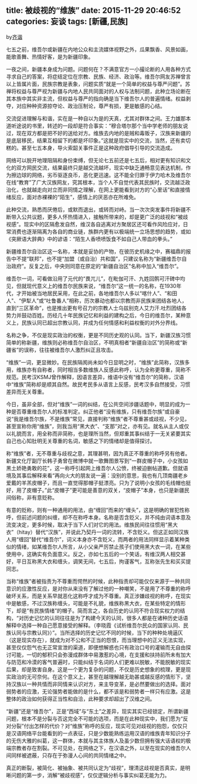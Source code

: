 title: 被歧视的“维族”
date: 2015-11-29 20:46:52
categories: 妄谈
tags: [新疆,民族]
---
by[齐谐](http://caute.net/about/)

七五之前，维吾尔或新疆在内地公众和主流媒体视野之外，瓜果飘香、风景如画，能歌善舞、热情好客，是为新疆印象。

一夜之间，新疆本身成为问题。问题何在？不满意官方一小撮论断的人用各种方式寻求自己的答案，将症结定位在宗教、民族、经济、政治等。维吾尔网友苏禅曾言以上皆属片面，民族宗教是表象，问题实质“就是一个简单的权益与尊严问题”。苏禅将权益与尊严视为新疆与内地人民共同面对的人权与法制问题，此种立场论断在其本族中其实非主流，但权益与尊严的指向确是当下维吾尔人的普遍情绪。权益剥夺，对应种种资源掠夺论、政治压制论，尊严有损，更是敏感的心结。
<!--more-->

交流促进理解与和谐，实在是一种自以为是的天真，尤其对群体之间。王力雄那本道听途说的书里，转述的一段却是符合事实：“穆合塔尔那个当中学老师的朋友说过，现在双方都是把不好的送给对方。维族去内地的是贼和毒贩子，汉族来新疆的是底层移民，结果互相留下的都是坏印象。”这就是现实中的交流，当然，还有卖切糕的。甚至七五本身，导火索韶关事件正是这种政府倡导引导的交流造成。

网络可以脱开地理阻隔和身份束缚，但无论七五前还是七五后，相对更有知识和文化的双方网民交流，结果最终只是越交流越坏，现实中缺乏通畅意见表达机制，作为擦边球的网络，劣币驱逐良币，恶化更迅速。这不能全归罪于伊力哈木及维吾尔在线“教育”了广大汉族网友，究其根本，当个人不自觉代表其民族时，交流越泛政治化，也就越走向对立而非同情之理解，在网上更能看到对方的“心里话”和直接情绪反应，面对赤裸裸的“陌生”，感情上的厌恶亦在所难免。

此种交流，熟悉而厌倦后，或默而退出，或转而对峙。当一次次突发事件将新疆不断带入公共议题，更多人怀热情进入，接触所带来的，却是更广泛的歧视和“被歧视感”。现实中的区隔愈发自然，维汉各自逃离对方聚居区还可看作风险应对，日常消费也逐渐隔离为各自的商业链，族群内更有以极端统一立场思想的趋势，或如《突厥语大辞典》中的谚语：“陌生人香喷喷饭食不如自己人带血的拳头。”

新疆维吾尔自治区这一名称，本就是妥协的产物，在彼历史机缘之中，赛福鼎的报告中不提“联邦”，也不提“加盟（或自治）共和国”，只建议名称为“新疆维吾尔自治政府”。反复之后，中央则同意在原定的“新疆自治区”名称中加入“维吾尔”。

维吾尔一词，可看做沿用了元代的“畏兀儿”，在毗伽可汗、九姓回鹘可汗碑中均见，但就现代意义上的维吾尔民族来说，“维吾尔”这一统一的名称，在1930年代，才开始被当地居民采用，在此之前，各地维吾尔人多以“喀什人”、“和田人"、“伊犁人”或“吐鲁番人”相称，历次暴动也都以宗教而非民族来团结各地人，直到“三区革命”，也是推出更有号召力的宗教人士乌兹别克人艾力汗.吐烈团结各势力并鼓动百姓。历经几十年民族记忆和利益的建构之后，今日的维吾尔，某种意义上，民族认同已超出宗教认同，并成为任何情感和利益权衡的对外分界线。

名称之争，不仅是现实政治的权衡，更是不同历史观的认同。当下，新疆汉族习惯简单的称新疆，维族则必称维吾尔自治区，不明真相者“新疆自治区”的简称或“新疆省”的误称，往往被维吾尔人激烈纠正且攻击。

“维族”一词，更显微妙。在民族隔阂尚未如今日显明之时，“维族”此简称，汉族多用，维族亦有自称者，同时相当多数维族人反感此称呼，认为全称更尊重，简称不规范。民考汉KSMJ曾作解释，因语言差异，维语中没有“维吾尔”的简称，汉语中“维族”简称却是顺其自然。故民考民多从语言上反感，民考汉多自然接受，习惯差异而无关尊重。

今日，虽非全部，但对“维族”一词的纠结，在公共空间涉疆话题中，明显的成为一种是否尊重维吾尔人的标准判定。纠正他者“没有维族，只有维吾尔族”或自豪说“我是维吾尔族，不是维族”常见，直接判称“维族”者不尊重甚或歧视，不少见，甚至宣称你用“维族”，则我当用“黑大衣”、“支那”对之，亦有见。就名从主人或仅以礼貌而言，用全称而非简称，也是理所当然，但郑重其事纠结于一无关紧要其实自己也心知肚明无关尊重的名词，敏感之下的情绪却是值得探讨。

称“维族”者，无不尊重与歧视之意，其理甚明，因为真正不尊重的称呼另有他者。新疆文化厅副厅长韩子勇曾在微博中就一歌舞图景写到“一群皮帽子中，小女孩如黑土娇艳勇敢的花”，这一称呼引起网上维吾尔人公愤，终被迫删帖道歉。但就语境及其事后解释来看“再向火大的朋友说一遍：没别的意思，我也有几顶南疆老乡爱戴的羊羔皮帽子，而且一直觉得那帽子挺漂亮。只为了说明小女孩的毛线帽也挺好，用了皮帽子。”此“皮帽子”更可能是善意的双关，“皮帽子”本身，也只是新疆民间俗称，非有意贬称。

有意的贬称，则有一种通用的用法，由“缠回”而来的“缠头”，这是明确的冒犯性称呼，但前述问题的纠缠，却不在称呼本身。名称是否含贬义，并不纯由词语本意及流变决定，更多时候，取决于当下人们对它的用法。维族民间往往惯用“黑大衣”（hitay）替代“汉族”，并说此乃契丹一词的流转，不含贬义。但这正如同汉族人用“缠回”替代“维吾尔”，词义本身亦不含贬义，而两者的用法同样显示着某种类似的情绪，如某维吾尔人所言，从小父亲严厉禁止孩子们使用黑大衣一词，在某些使用中，这确实有负面意义。反之，亦如七五后的一个笑话，有维汉两人相交甚好，平日互称黑大衣和缠头，调笑无间，七五后，拘谨客气，互称张先生和买买提同志。

当称“维族”者被指责为不尊重而愕然的时候，此种指责却可能仅仅来源于一种共同意识的应激性反应，是对你从来没有了解过他的一种嘲笑，不是用了不尊重的称呼破坏关系，而是关系早就恶化这称呼才成为不尊重。真正涉嫌歧视的称呼，在现实中是敏感，不过汉族称缠头，可能是不礼貌，维族称黑大衣，在某些特定的情形下，却是“有民族情绪”的帽子。简而言之，各自历史的认同不符合现实权力的结构，“对历史记忆的认同往往是为了构建今天的认同，很多人都是在诸种历史话语解释中选择一种自己愿意接受的解释。（李晓霞《试析维吾尔民众的国家认同、民族认同与宗教认同》）”。当所选择的历史记忆不同的时候，当下的种种处境逼仄（这是现实存在），就成为对不公和不正当的怨恨，而当理想中的正义无法实现，甚至仅仅怨气也无正常宣泄的渠道，即便想解惑也只有政治口号的灌输而无自由探讨可能，一切的郁积只会弥漫成群体中易激惹的心境，在支援和扶持前所未有加大与防范和冷漠的客气普遍时，只能纠结于名词的人们更难以脱敏，不能脱敏的现实后果，却是致害自身。这是一个更为复杂的问题，不仅是历史想象的梳理，更是现实政治的无可奈何。在这个意义上，甚至在越理解越无助甚或越反感的情形下，坚持汉族以一种共情而非同情来认识对方，来主导变革，是必然要做出的选择。面对弱势者的应激，无论强势者能做的是什么，都不该是和弱势者一样只有应激。这是整体的政治如何获得正当性和自洽，此种要求却超出了汉维之间。

“新疆”还是“维吾尔”，正是“西域”与“东土”之差异，现实其实已经锁定，所谓新疆问题，根本不是分裂与否这完全不可能的选项，而是在此种现实中，我们愿为“反对分裂”付出怎样的代价？对“维族”称呼的反应，现实可见对歧视的抱怨，仅仅只是汉语网络平台能看到的一点表征，只是少数能熟练运用汉语的维族青年知识分子的无伤大雅的纠葛，这一群体，本就与其主体族人及虽少数但拥有强大话语权的极端宗教者存在割裂。不可见处，在网络之下，在汉语之外，以至在现实的维吾尔人间同样被遮蔽，只存在于弥漫人心间的共同情绪之中。

真正的断裂，被简化、被抽象、被共同认定为“歧视”，理清这歧视是否真实，是明晰问题的第一步，消解“被歧视感”，仅仅逻辑分析与事实纠葛无能为力。
